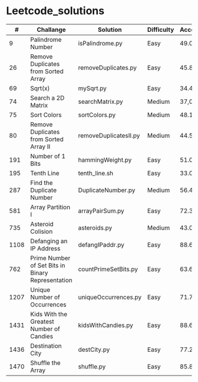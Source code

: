 # Leetcode_solutions

| # | Challange | Solution  | Difficulty  | Acceptance | Runtime  | Memory  |
|  --- | --- | --- | --- | --- | --- | --- |
| 9 | Palindrome Number | isPalindrome.py | Easy  | 49.0% | 52 ms | 14.2  MB  |
| 26 | Remove Duplicates from Sorted Array | removeDuplicates.py | Easy  | 45.8% | 796 ms  | 16.3 MB |
| 69 | Sqrt(x) | mySqrt.py  | Easy  | 34.4%  | 32 ms | 14.1 MB	|
| 74 | Search a 2D Matrix  | searchMatrix.py | Medium  |37,0%  | 36 ms  | 14.4 MB |
| 75 | Sort Colors | sortColors.py | Medium  |	48.1%  | 28 ms | 14.1 MB |
| 80 | Remove Duplicates from Sorted Array II | removeDuplicatesII.py  | Medium  | 44.5% | 52 ms | 14.1 MB |
| 191 | Number of 1 Bits  | hammingWeight.py  | Easy  | 51.0% | 24 ms | 14.3 MB |
| 195 | Tenth Line    | tenth_line.sh | Easy  | 33.0% | 4 ms  | 3.6 MB  |
| 287 | Find the Duplicate Number | DuplicateNumber.py  | Medium  | 56.4% | 3204 ms | 16.4 MB |
| 581 | Array Partition I | arrayPairSum.py | Easy  | 72.3% | 368 ms  | 16.9 MB |
| 735 | Asteroid Colision | asteroids.py | Medium | 43.0% | 704 ms | 15.1 MB  |
| 1108 | Defanging an IP Address | defangIPaddr.py | Easy |  88.6% |  28 ms  | 14.1 MB |
| 762 | Prime Number of Set Bits in Binary Representation | countPrimeSetBits.py  | Easy  | 63.6% | 1408 ms | 14.7 MB |
| 1207 | Unique Number of Occurrences | uniqueOccurrences.py  | Easy  | 71.7% | 52 ms | 14.3 MB |
| 1431 | Kids With the Greatest Number of Candies  | kidsWithCandies.py  | Easy  | 88.6% | 32 ms | 14.1 MB |
| 1436 | Destination City  | destCity.py | Easy  |	77.2% | 56 ms | 14.1 MB |
| 1470 | Shuffle the Array | shuffle.py |  Easy  | 85.8% | 100 ms  | 14.4 MB |
